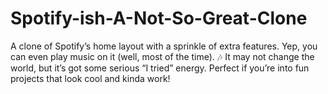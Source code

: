 # Spotify-ish-A-Not-So-Great-Clone
A clone of Spotify’s home layout with a sprinkle of extra features. Yep, you can even play music on it (well, most of the time). 🎶 It may not change the world, but it’s got some serious “I tried” energy. Perfect if you’re into fun projects that look cool and kinda work!
